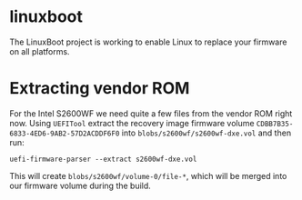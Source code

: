 # linuxboot
The LinuxBoot project is working to enable Linux to replace your firmware on all platforms.


Extracting vendor ROM
===
For the Intel S2600WF we need quite a few files from the vendor ROM right now.
Using `UEFITool` extract the recovery image firmware volume
`CDBB7B35-6833-4ED6-9AB2-57D2ACDDF6F0` into `blobs/s2600wf/s2600wf-dxe.vol`
and then run:

```
uefi-firmware-parser --extract s2600wf-dxe.vol
```

This will create `blobs/s2600wf/volume-0/file-*`, which will be merged
into our firmware volume during the build.
